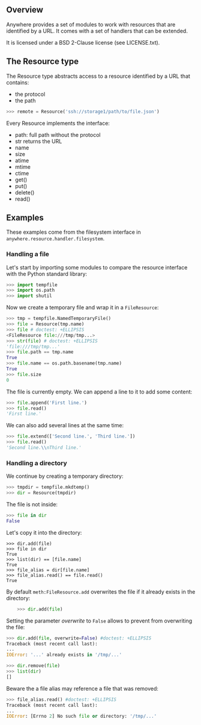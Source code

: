 ## Overview

Anywhere provides a set of modules to work with resources that are
identified by a URL. It comes with a set of handlers that can be extended.

It is licensed under a BSD 2-Clause license (see LICENSE.txt).

## The Resource type

The Resource type abstracts access to a resource identified by a URL that contains:

- the protocol
- the path

```python
>>> remote = Resource('ssh://storage1/path/to/file.json')
```

Every Resource implements the interface:

- path: full path without the protocol
- str returns the URL
- name
- size
- atime
- mtime
- ctime
- get()
- put()
- delete()
- read()

## Examples

These examples come from the filesystem interface in `anywhere.resource.handler.filesystem`.

### Handling a file

Let's start by importing some modules to compare the resource interface with
the Python standard library:

```python
>>> import tempfile
>>> import os.path
>>> import shutil
```

Now we create a temporary file and wrap it in a `FileResource`:

```python
>>> tmp = tempfile.NamedTemporaryFile()
>>> file = Resource(tmp.name)
>>> file # doctest: +ELLIPSIS
<FileResource file:///tmp/tmp...>
>>> str(file) # doctest: +ELLIPSIS
'file:///tmp/tmp...'
>>> file.path == tmp.name
True
>>> file.name == os.path.basename(tmp.name)
True
>>> file.size
0
```

The file is currently empty. We can append a line to it to add some content:

```python
>>> file.append('First line.')
>>> file.read()
'First line.'
```

We can also add several lines at the same time:

```python
>>> file.extend(['Second line.', 'Third line.'])
>>> file.read()
'Second line.\\nThird line.'
```

### Handling a directory

We continue by creating a temporary directory:

```python
>>> tmpdir = tempfile.mkdtemp()
>>> dir = Resource(tmpdir)
```

The file is not inside:

```python
>>> file in dir
False
```

Let's copy it into the directory:

```
>>> dir.add(file)
>>> file in dir
True
>>> list(dir) == [file.name]
True
>>> file_alias = dir[file.name]
>>> file_alias.read() == file.read()
True
```

By default `meth:FileResource.add` overwrites the file if it already exists in
the directory:

```python
    >>> dir.add(file)
```

Setting the parameter *overwrite* to `False` allows to prevent from overwriting
the file:

```python
>>> dir.add(file, overwrite=False) #doctest: +ELLIPSIS
Traceback (most recent call last):
...
IOError: '...' already exists in '/tmp/...'

>>> dir.remove(file)
>>> list(dir)
[]
```

Beware the a file alias may reference a file that was removed:

```python
>>> file_alias.read() #doctest: +ELLIPSIS
Traceback (most recent call last):
...
IOError: [Errno 2] No such file or directory: '/tmp/...'
```
